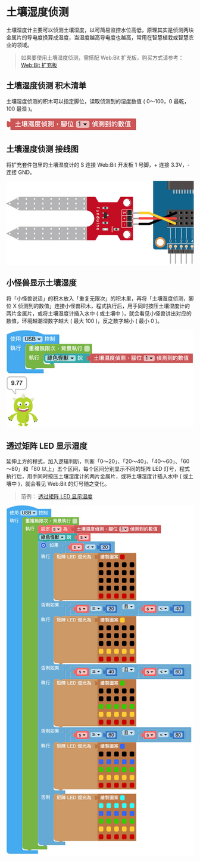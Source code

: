 # 土壤湿度侦测

土壤湿度计主要可以侦测土壤湿度，以可简易监控水位高低，原理其实是侦测两块金属片的导电度换算成湿度，当湿度越高导电度也越高，常用在智慧植栽或智慧农业的领域。

> 如果要使用土壤湿度侦测，需搭配 Web:Bit 扩充板，购买方式请参考：[Web:Bit 扩充板](https://store.webduino.io/products/webbit-extension-board?utm_source=webbit&utm_medium=article#_blank)

## 土壤湿度侦测 积木清单

土壤湿度侦测的积木可以指定脚位，读取侦测到的湿度数值 ( 0～100，0 最乾，100 最湿 )。

![土壤湿度侦测](../../../../media/zh-cn/education/extension-full-package/soil-01.jpg)


## 土壤湿度侦测 接线图

将扩充套件包里的土壤湿度计的 S 连接 Web:Bit 开发板 1 号脚，+ 连接 3.3V，- 连接 GND。

![土壤湿度侦测](../../../../media/zh-cn/education/extension-full-package/soil-02.jpg)


## 小怪兽显示土壤湿度

将「小怪兽说话」的积木放入「重复无限次」的积木里，再将「土壤湿度侦测，脚位 X 侦测到的数值」连接小怪兽积木，程式执行后，用手同时按压土壤湿度计的两片金属片，或将土壤湿度计插入水中 ( 或土壤中 )，就会看见小怪兽讲出对应的数值，环境越潮湿数字越大 ( 最大 100 )，反之数字越小 ( 最小 0 )。

![土壤湿度侦测](../../../../media/zh-cn/education/extension-full-package/soil-03.jpg)


## 透过矩阵 LED 显示湿度

延伸上方的程式，加入逻辑判断，判断「0～20」、「20～40」、「40～60」、「60～80」和「80 以上」五个区间，每个区间分别显示不同的矩阵 LED 灯号，程式执行后，用手同时按压土壤湿度计的两片金属片，或将土壤湿度计插入水中 ( 或土壤中 )，就会看见 Web:Bit 的灯号随之变化。

> 范例： [透过矩阵 LED 显示湿度](https://webbit.webduino.io/blockly/?demo=default#byr1mQvrO6O3m#_blank)

![土壤湿度侦测](../../../../media/zh-cn/education/extension-full-package/soil-04.jpg)


